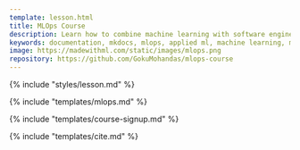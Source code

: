 ```yaml
---
template: lesson.html
title: MLOps Course
description: Learn how to combine machine learning with software engineering to develop, deploy & maintain production ML applications.
keywords: documentation, mkdocs, mlops, applied ml, machine learning, ml in production, machine learning in production, applied machine learning
image: https://madewithml.com/static/images/mlops.png
repository: https://github.com/GokuMohandas/mlops-course
---
```


{% include "styles/lesson.md" %}

{% include "templates/mlops.md" %}

<!-- Course signup -->
{% include "templates/course-signup.md" %}

<!-- Citation -->
{% include "templates/cite.md" %}